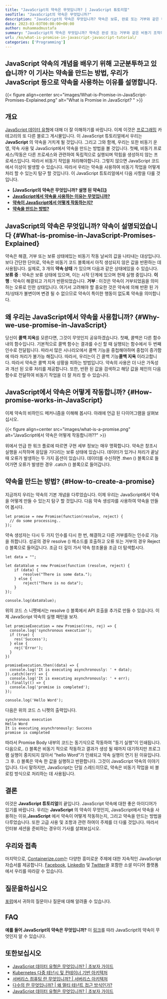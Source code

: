 ```yaml
---
title: "JavaScript의 약속은 무엇입니까? | JavaScript 튜토리얼" 
seoTitle: "JavaScript의 약속은 무엇입니까?" 
description: "JavaScript의 약속은 무엇입니까? 약속은 보류, 완료 또는 거부와 같은 비동기 조작의 최종 결과를 제공하는 코드 블록입니다." 
date: 2023-03-03T00:00:00+00:00
author: muhammadmustafa
summary: "JavaScript의 약속은 무엇입니까? 약속은 완성 또는 거부와 같은 비동기 조작의 최종 결과를 제공하는 코드 블록입니다." 
url: /ko/what-is-promise-in-javascript-javascript-tutorial/
categories: ['Programming']
---
```


## JavaScript 약속의 개념을 배우기 위해 고군분투하고 있습니까? 이 기사는 약속을 만드는 방법, 우리가 JavaScript 등으로 약속을 사용하는 이유를 설명합니다.

{{< figure align=center src="images/What-is-Promise-in-JavaScript-Promises-Explained.png" alt="What is Promise in JavaScript? " >}}


## 개요
[JavaScript 데이터 유형][1]에 대해 더 잘 이해하기를 바랍니다. 이제 이것은 [프로그래밍][2] 카테고리의 또 다른 블로그 게시물입니다. 이 JavaScript 튜토리얼에서 우리는 **JavaScript** 의 약속을 거치게 될 것입니다. 그리고 그와 함께, 우리는 또한 비동기 운영, 약속 사용 및 JavaScript에서 약속을 만드는 방법을 볼 것입니다. 첫째, 비동기 프로세스/작동은 다른 프로세스와 관련하여 독립적으로 실행되며 막힘을 생성하지 않는 프로세스입니다. 따라서 비동기 작업을 처리해야합니다. 그렇지 않으면 JavaScript 코드에서 이상이 발생할 수 있습니다. 따라서 우리는 약속을 사용하여 비동기 작업을 어떻게 처리 할 수 ​​있는지 탐구 할 것입니다.
이 JavaScript 튜토리얼에서 다음 사항을 다룰 것입니다.
* **[JavaScript의 약속은 무엇입니까? 설명 된 약속]][3]** 
* **[JavaScript에서 약속을 사용하는 이유는 무엇입니까?][4]** 
* **[약속이 JavaScript에서 어떻게 작동하는지?][5]** 
* **[약속을 만드는 방법?][6]** 

## JavaScript의 약속은 무엇입니까? 약속이 설명되었습니다 {#What-is-promise-in-JavaScript-Promises-Explained}

약속은 해결, 거부 또는 보류 상태에있는 비동기 작동 날씨의 값을 나타내는 대상입니다. 보다 간단한 단어로, 약속은 비동기 코드 블록에서 아직 생성되지 않은 값을 반환하는 데 사용됩니다. 실제로, 3 개의 **약속 상태** 가 있으며 다음과 같은 상태에있을 수 있습니다.
**보류 중** : 약속은 보류 상태에 있으며, 이는 시작 단계에 있으며 현재 실행 중입니다.
**이행** : 약속이 해결되고 가치가 반환되었습니다.
**거부** : 이것은 약속이 거부되었음을 의미하는 오류로 인한 상태입니다.
여기서 고려해야 할 중요한 것은 약속에 의해 반환 된 가치/상태가 불변이며 변경 될 수 없으므로 약속이 특이한 행동이 없도록 약속을 의미합니다.

## 왜 우리는 JavaScript에서 약속을 사용합니까? {#Why-we-use-promise-in-JavaScript}

당신이 **콜백 지옥**를 모른다면, 그것이 무엇인지 공유하겠습니다. 첫째, 콜백은 다른 함수 내의 함수입니다. 기본적으로 콜백 함수는 결과를 수신 할 때 실행되는 함수에서 두 번째 인수로 전달됩니다. 따라서 많은 시나리오에서 콜백 기능을 중첩해야하며 중첩이 증가함에 따라 처리가 불가능 해집니다. 따라서, 우리는이 긴 콜백 기능**콜백 지옥** 이라고합니다.
따라서 약속은 콜백 지옥 상황을 피하는 방법입니다. 약속의 사용은 더 나은 가독성과 개선 된 오류 처리를 제공합니다. 또한, 반환 된 값을 검색하고 해당 값을 체인의 다음 함수로 전달하여 비동기 작업을 더 잘 처리 할 수 ​​있습니다.

## JavaScript에서 약속은 어떻게 작동합니까? {#How-promise-works-in-JavaScript}

이제 약속의 비하인드 메커니즘을 이해해 봅시다. 아래에 언급 된 다이어그램을 살펴보십시오.

{{< figure align=center src="images/what-is-a-promise.png" alt="JavaScript에서 약속은 어떻게 작동합니까??" >}}

위에서 언급 한 워크 플로에 따르면 구현 세부 정보는 매우 명확합니다. 약속은 창조시 실행을 시작하며 응답을 기다리는 보류 상태에 있습니다. 데이터가 있거나 처리가 끝날 때 오류가 발생하는 두 가지 옵션이 있습니다. 데이터를 수신하면 .then () 블록으로 들어가면 오류가 발생한 경우 .catch () 블록으로 들어갑니다.

## 약속을 만드는 방법? {#How-to-create-a-promise}

지금까지 우리는 약속의 기본 개념을 다루었습니다. 이제 우리는 JavaScript에서 약속을 어떻게 만들 수 있는지 탐구 할 것입니다. 다음 약속 생성자를 사용하여 약속을 만들어 봅시다.
```
let promise = new Promise(function(resolve, reject) {
  // do some processing.. 
});
```
약속 생성자는 다시 두 가지 인수를 다시 한 번, 해결하고 다른 거부를하는 인수로 기능을 취합니다. 성공의 경우 resolve () 메소드를 호출하고 오류 또는 거부의 경우 Reject () 블록으로 들어갑니다.
조금 더 깊이 가서 약속 창조물을 조금 더 탐색합시다.
```
let data = "";

let dataValue = new Promise(function (resolve, reject) {
    if (data) {
        resolve("There is some data.");
    } else {
        reject("There is no data");
    }
});

console.log(dataValue);
```
위의 코드 스 니펫에서는 resolve () 블록에서 API 호출을 추가로 만들 수 있습니다.
이제 JavaScript 약속의 실행 패턴을 보자.
```
let promiseExecution = new Promise((res, rej) => {
  console.log('synchronous execution');
  if (true) {
    res('Success');
  } else {
    rej('Error');
  }
})

promiseExecution.then((data) => {
  console.log('It is executing asynchronously: ' + data);
}).catch((err) => {
  console.log('It is executing asynchronously: ' + err);
}).finally(() => {
  console.log('promise is completed');
});

console.log('Hello Word');
```
다음은 위의 코드 스 니펫의 출력입니다.
```
synchronous execution
Hello Word
It is executing asynchronously: Success
promise is completed
```
따라서 Promise Body 내부의 코드는 동기식으로 작동하여 "동기 실행"이 인쇄됩니다. 다음으로,. () 블록은 비동기 적으로 작동하고 결과가 생성 될 때까지 대기하지만 프로그램 실행이 중지되지 않아서 "hello Word"가 인쇄되고 약속 실행이 연기 된 이유입니다. 그 후. () 블록은 약속 한 값을 실행하고 반환합니다. 그것이 JavaScript 약속의 이야기입니다. 다시 말하지만, JavaScript는 단일 스레드이므로, 약속은 비동기 작업을 비 블로킹 방식으로 처리하는 데 사용됩니다.

## 결론
이것은 **JavaScript 튜토리얼**의 끝입니다. JavaScript 약속에 대한 좋은 아이디어가 있기를 바랍니다. 우리는 **JavaScript** 의 약속이 무엇인지, JavaScript에서 약속을 사용하는 이유,**JavaScript** 에서 약속이 어떻게 작동하는지, 그리고 약속을 만드는 방법을 다루었습니다. 또한 고급 사용 및 조항과 관련 하여이 주제를 더 다룰 것입니다. 따라서 인터뷰 세션을 준비하는 경우이 기사를 살펴보십시오.

## 우리와 접촉
마지막으로, [Containerize.com][7]는 다양한 흥미로운 주제에 대한 지속적인 JavaScript 자습서를 제공합니다. [Facebook][8], [LinkedIn][9] 및 [Twitter][10]을 포함한 소셜 미디어 플랫폼에서 우리를 따라갈 수 있습니다.

## 질문을하십시오
[포럼][11]에서 귀하의 질문이나 질문에 대해 알려줄 수 있습니다.

## FAQ
**예를 들어 JavaScript의 약속은 무엇입니까?** 
이 [링크][3]를 따라 JavaScript의 약속이 무엇인지 알 수 있습니다.

## 또한보십시오
  * [JavaScript 데이터 유형은 무엇입니까? | 초보자 가이드][1]
  * [Kubernetes 다중 테넌시 및 컨테이너 기반 아키텍처][12]
  * [서버리스 컴퓨팅 란 무엇입니까? | 서버리스 아키텍처][13]
  * [다수의 란 무엇입니까? | 왜 멀티 테넌트 접근 방식인가?][14]
  * [JavaScript 데이터 유형은 무엇입니까? | 초보자 가이드][15]



[1]: https://blog.containerize.com/programming/what-are-javascript-data-types-a-beginners-guide/
[2]: https://blog.containerize.com/categories/programming/
[3]: #What-is-promise-in-JavaScript-Promises-Explained
[4]: #Why-we-use-promise-in-JavaScript
[5]: #How-promise-works-in-JavaScript
[6]: #How-to-create-a-promise
[7]: https://www.containerize.com/
[8]: https://web.facebook.com/containerize
[9]: https://www.linkedin.com/company/containerize/
[10]: https://twitter.com/containerize_co
[11]: https://forum.containerize.com/
[12]: https://blog.containerize.com/kubernetes-multi-tenancy-container-based-architecture/
[13]: https://blog.containerize.com/programming/what-is-serverless-computing-serverless-architecture/
[14]: https://blog.containerize.com/programming/what-is-multitenancy-why-a-multi-tenant-approach-2/
[15]: https://blog.containerize.com/programming/what-are-javascript-data-types-a-beginners-guide/
